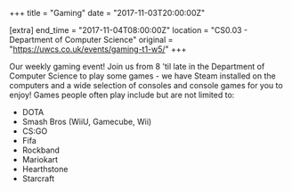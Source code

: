 +++
title = "Gaming"
date = "2017-11-03T20:00:00Z"

[extra]
end_time = "2017-11-04T08:00:00Z"
location = "CS0.03 - Department of Computer Science"
original = "https://uwcs.co.uk/events/gaming-t1-w5/"
+++

Our weekly gaming event\! Join us from 8 'til late in the Department of Computer Science to play some games - we have Steam installed on the computers and a wide selection of consoles and console games for you to enjoy\! Games people often play include but are not limited to:

  - DOTA  
  - Smash Bros (WiiU, Gamecube, Wii)  
  - CS:GO  
  - Fifa  
  - Rockband  
  - Mariokart  
  - Hearthstone  
  - Starcraft

